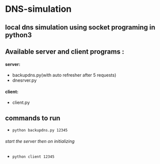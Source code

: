 # DNS-simulation
local dns simulation using socket programing in python3
---
## Available server and client programs : 
  #### server: 
  * backupdns.py(with auto refresher after 5 requests)
  * dnesrver.py
  #### client:
  * client.py
  
## commands to run 
  * `python backupdns.py 12345`
  ######    start the server then on initializing
  *  `python client 12345`
